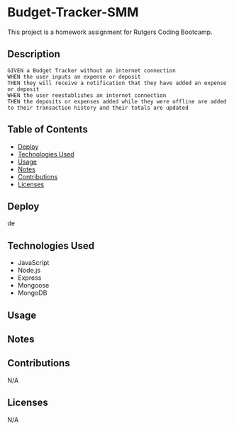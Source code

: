 # Budget-Tracker-SMM

This project is a homework assignment for Rutgers Coding Bootcamp.

## Description

```
GIVEN a Budget Tracker without an internet connection
WHEN the user inputs an expense or deposit
THEN they will receive a notification that they have added an expense or deposit
WHEN the user reestablishes an internet connection
THEN the deposits or expenses added while they were offline are added to their transaction history and their totals are updated
```

## Table of Contents 

* [Deploy](#deploy)
* [Technologies Used](#technologies-used)
* [Usage](#usage)
* [Notes](#notes)
* [Contributions](#contributions)
* [Licenses](#licenses)

## Deploy

de
## Technologies Used

* JavaScript
* Node.js
* Express
* Mongoose
* MongoDB

## Usage 


## Notes


## Contributions
N/A

## Licenses
N/A
